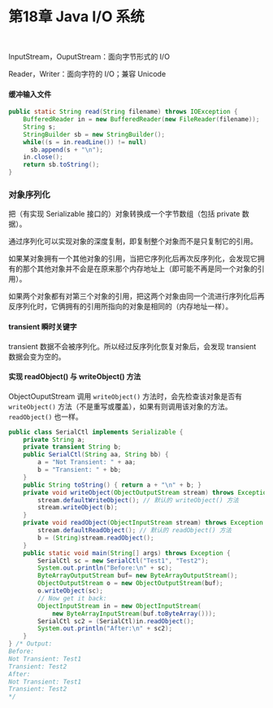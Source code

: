 # 第18章 Java I/O 系统

​    

InputStream，OuputStream：面向字节形式的 I/O

Reader，Writer：面向字符的 I/O；兼容 Unicode



#### 缓冲输入文件

```java
public static String read(String filename) throws IOException {
    BufferedReader in = new BufferedReader(new FileReader(filename));
    String s;
    StringBuilder sb = new StringBuilder();
    while((s = in.readLine()) != null)
      sb.append(s + "\n");
    in.close();
    return sb.toString();
}
```



### 对象序列化

把（有实现 Serializable 接口的）对象转换成一个字节数组（包括 private 数据）。

通过序列化可以实现对象的深度复制，即复制整个对象而不是只复制它的引用。

如果某对象拥有一个其他对象的引用，当把它序列化后再次反序列化，会发现它拥有的那个其他对象并不会是在原来那个内存地址上（即可能不再是同一个对象的引用）。

如果两个对象都有对第三个对象的引用，把这两个对象由同一个流进行序列化后再反序列化时，它俩拥有的引用所指向的对象是相同的（内存地址一样）。

#### transient 瞬时关键字

transient 数据不会被序列化。所以经过反序列化恢复对象后，会发现 transient 数据会变为空的。

#### 实现 readObject() 与 writeObject() 方法

ObjectOuputStream 调用 `writeObject()` 方法时，会先检查该对象是否有 `writeObject()` 方法（不是重写或覆盖），如果有则调用该对象的方法。`readObject()` 也一样。

```java
public class SerialCtl implements Serializable {
    private String a;
    private transient String b;
    public SerialCtl(String aa, String bb) {
        a = "Not Transient: " + aa;
        b = "Transient: " + bb;
    }
    public String toString() { return a + "\n" + b; }
    private void writeObject(ObjectOutputStream stream) throws Exception {
        stream.defaultWriteObject(); // 默认的 writeObject() 方法
        stream.writeObject(b);
    }
    private void readObject(ObjectInputStream stream) throws Exception {
        stream.defaultReadObject(); // 默认的 readObject() 方法
        b = (String)stream.readObject();
    }
    public static void main(String[] args) throws Exception {
        SerialCtl sc = new SerialCtl("Test1", "Test2");
        System.out.println("Before:\n" + sc);
        ByteArrayOutputStream buf= new ByteArrayOutputStream();
        ObjectOutputStream o = new ObjectOutputStream(buf);
        o.writeObject(sc);
        // Now get it back:
        ObjectInputStream in = new ObjectInputStream(
            new ByteArrayInputStream(buf.toByteArray()));
        SerialCtl sc2 = (SerialCtl)in.readObject();
        System.out.println("After:\n" + sc2);
    }
} /* Output:
Before:
Not Transient: Test1
Transient: Test2
After:
Not Transient: Test1
Transient: Test2
*/
```

